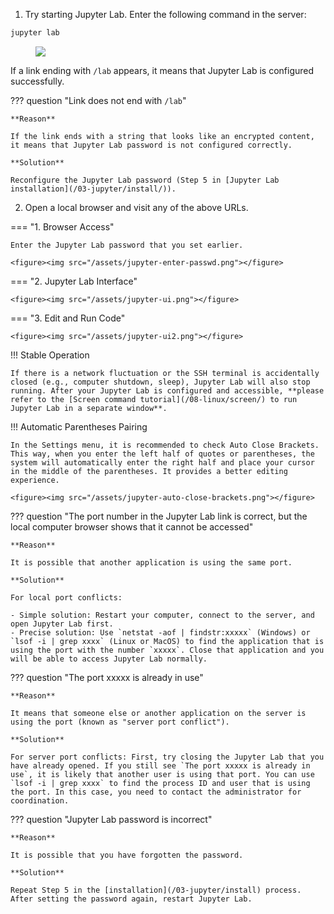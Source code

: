 1. Try starting Jupyter Lab. Enter the following command in the server:

```bash
jupyter lab
```

<figure><img src="/assets/jupyter-start.png"></figure>

If a link ending with `/lab` appears, it means that Jupyter Lab is configured successfully.

??? question "Link does not end with `/lab`"

	**Reason**
	
	If the link ends with a string that looks like an encrypted content, it means that Jupyter Lab password is not configured correctly.
	
	**Solution**
	
	Reconfigure the Jupyter Lab password (Step 5 in [Jupyter Lab installation](/03-jupyter/install/)).

2. Open a local browser and visit any of the above URLs.

=== "1. Browser Access"
	
	Enter the Jupyter Lab password that you set earlier.
	
	<figure><img src="/assets/jupyter-enter-passwd.png"></figure>

=== "2. Jupyter Lab Interface"

	<figure><img src="/assets/jupyter-ui.png"></figure>
=== "3. Edit and Run Code"

	<figure><img src="/assets/jupyter-ui2.png"></figure>

!!! Stable Operation

	If there is a network fluctuation or the SSH terminal is accidentally closed (e.g., computer shutdown, sleep), Jupyter Lab will also stop running. After your Jupyter Lab is configured and accessible, **please refer to the [Screen command tutorial](/08-linux/screen/) to run Jupyter Lab in a separate window**.

!!! Automatic Parentheses Pairing

	In the Settings menu, it is recommended to check Auto Close Brackets. This way, when you enter the left half of quotes or parentheses, the system will automatically enter the right half and place your cursor in the middle of the parentheses. It provides a better editing experience.
	
	<figure><img src="/assets/jupyter-auto-close-brackets.png"></figure>

??? question "The port number in the Jupyter Lab link is correct, but the local computer browser shows that it cannot be accessed"

	**Reason**
	
	It is possible that another application is using the same port.
	
	**Solution**
	
	For local port conflicts:
	
	- Simple solution: Restart your computer, connect to the server, and open Jupyter Lab first.
	- Precise solution: Use `netstat -aof | findstr:xxxxx` (Windows) or `lsof -i | grep xxxx` (Linux or MacOS) to find the application that is using the port with the number `xxxxx`. Close that application and you will be able to access Jupyter Lab normally.

??? question "The port xxxxx is already in use"

	**Reason**

	It means that someone else or another application on the server is using the port (known as "server port conflict").
	
	**Solution**
	
	For server port conflicts: First, try closing the Jupyter Lab that you have already opened. If you still see `The port xxxxx is already in use`, it is likely that another user is using that port. You can use `lsof -i | grep xxxx` to find the process ID and user that is using the port. In this case, you need to contact the administrator for coordination.

??? question "Jupyter Lab password is incorrect"

	**Reason**
	
	It is possible that you have forgotten the password.
	
	**Solution**
	
	Repeat Step 5 in the [installation](/03-jupyter/install) process. After setting the password again, restart Jupyter Lab.